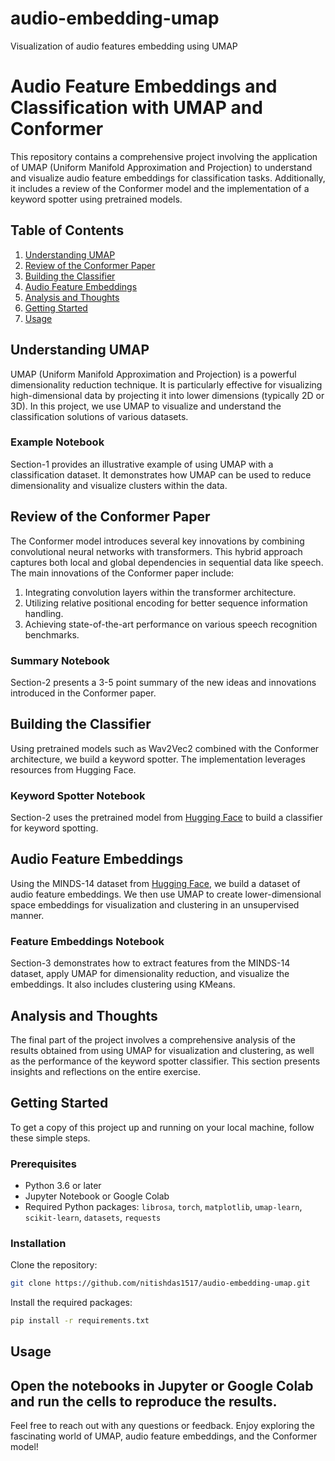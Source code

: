 # audio-embedding-umap
Visualization of audio features embedding using UMAP

# Audio Feature Embeddings and Classification with UMAP and Conformer

This repository contains a comprehensive project involving the application of UMAP (Uniform Manifold Approximation and Projection) to understand and visualize audio feature embeddings for classification tasks. Additionally, it includes a review of the Conformer model and the implementation of a keyword spotter using pretrained models.

## Table of Contents
1. [Understanding UMAP](#understanding-umap)
2. [Review of the Conformer Paper](#review-of-the-conformer-paper)
3. [Building the Classifier](#building-the-classifier)
4. [Audio Feature Embeddings](#audio-feature-embeddings)
5. [Analysis and Thoughts](#analysis-and-thoughts)
6. [Getting Started](#getting-started)
7. [Usage](#usage)

## Understanding UMAP
UMAP (Uniform Manifold Approximation and Projection) is a powerful dimensionality reduction technique. It is particularly effective for visualizing high-dimensional data by projecting it into lower dimensions (typically 2D or 3D). In this project, we use UMAP to visualize and understand the classification solutions of various datasets.

### Example Notebook
Section-1 provides an illustrative example of using UMAP with a classification dataset. It demonstrates how UMAP can be used to reduce dimensionality and visualize clusters within the data.

## Review of the Conformer Paper
The Conformer model introduces several key innovations by combining convolutional neural networks with transformers. This hybrid approach captures both local and global dependencies in sequential data like speech. The main innovations of the Conformer paper include:
1. Integrating convolution layers within the transformer architecture.
2. Utilizing relative positional encoding for better sequence information handling.
3. Achieving state-of-the-art performance on various speech recognition benchmarks.

### Summary Notebook
Section-2 presents a 3-5 point summary of the new ideas and innovations introduced in the Conformer paper.

## Building the Classifier
Using pretrained models such as Wav2Vec2 combined with the Conformer architecture, we build a keyword spotter. The implementation leverages resources from Hugging Face.

### Keyword Spotter Notebook
Section-2 uses the pretrained model from [Hugging Face](https://huggingface.co/juliensimon/wav2vec2-conformer-rel-pos-large-finetuned-speech-commands) to build a classifier for keyword spotting.

## Audio Feature Embeddings
Using the MINDS-14 dataset from [Hugging Face](https://huggingface.co/datasets/PolyAI/minds14), we build a dataset of audio feature embeddings. We then use UMAP to create lower-dimensional space embeddings for visualization and clustering in an unsupervised manner.

### Feature Embeddings Notebook
Section-3 demonstrates how to extract features from the MINDS-14 dataset, apply UMAP for dimensionality reduction, and visualize the embeddings. It also includes clustering using KMeans.

## Analysis and Thoughts
The final part of the project involves a comprehensive analysis of the results obtained from using UMAP for visualization and clustering, as well as the performance of the keyword spotter classifier. This section presents insights and reflections on the entire exercise.


## Getting Started
To get a copy of this project up and running on your local machine, follow these simple steps.

### Prerequisites
- Python 3.6 or later
- Jupyter Notebook or Google Colab
- Required Python packages: `librosa`, `torch`, `matplotlib`, `umap-learn`, `scikit-learn`, `datasets`, `requests`

### Installation
Clone the repository:
```bash
git clone https://github.com/nitishdas1517/audio-embedding-umap.git
```
Install the required packages:
```bash
pip install -r requirements.txt
```

## Usage
Open the notebooks in Jupyter or Google Colab and run the cells to reproduce the results.
---

Feel free to reach out with any questions or feedback. Enjoy exploring the fascinating world of UMAP, audio feature embeddings, and the Conformer model!

